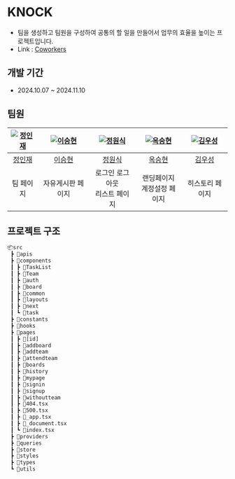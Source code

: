 # KNOCK
- 팀을 생성하고 팀원을 구성하여 공통의 할 일을 만들어서 업무의 효율을 높이는 프로젝트입니다.
- Link : [Coworkers](https://coworkers-colla.netlify.app/)

## 개발 기간
- 2024.10.07 ~ 2024.11.10

## 팀원
| [![정인재][정인재 프로필]][정인재] | [![이승현][이승현 프로필]][이승현] | [![정원식][정원식 프로필]][정원식]  | [![옥승현][옥승현 프로필]][옥승현] | [![김우성][김우성 프로필]][김우성] |
| :-------: | :-------: | :-------: | :-------: | :-------: |
| [정인재][정인재] | [이승현][이승현] | [정원식][정원식] | [옥승현][옥승현] | [김우성][김우성] |
| 팀 페이지 <br/> | 자유게시판 페이지 | 로그인 로그아웃 <br/> 리스트 페이지 | 랜딩페이지 <br/> 계정설정 페이지 | 히스토리 페이지 |

## 프로젝트 구조
```txt
📦src
 ┣ 📂apis
 ┣ 📂components
 ┃ ┣ 📂TaskList
 ┃ ┣ 📂Team
 ┃ ┣ 📂auth
 ┃ ┣ 📂board
 ┃ ┣ 📂common
 ┃ ┣ 📂layouts
 ┃ ┣ 📂next
 ┃ ┗ 📂task
 ┣ 📂constants
 ┣ 📂hooks
 ┣ 📂pages
 ┃ ┣ 📂[id]
 ┃ ┣ 📂addboard
 ┃ ┣ 📂addteam
 ┃ ┣ 📂attendteam
 ┃ ┣ 📂boards
 ┃ ┣ 📂history
 ┃ ┣ 📂mypage
 ┃ ┣ 📂signin
 ┃ ┣ 📂signup
 ┃ ┣ 📂withoutteam
 ┃ ┣ 📜404.tsx
 ┃ ┣ 📜500.tsx
 ┃ ┣ 📜_app.tsx
 ┃ ┣ 📜_document.tsx
 ┃ ┗ 📜index.tsx
 ┣ 📂providers
 ┣ 📂queries
 ┣ 📂store
 ┣ 📂styles
 ┣ 📂types
 ┗ 📂utils

```




<!-- github -->
[정인재]: https://github.com/Injaeeee
[김우성]: https://github.com/me92years
[옥승현]: https://github.com/L1m3Kun
[정원식]: https://github.com/wonsik3686
[이승현]: https://github.com/leesh7048

<!-- Profile Links -->

[정인재 프로필]: https://avatars.githubusercontent.com/u/97098671?v=4
[김우성 프로필]: https://avatars.githubusercontent.com/u/92077507?v=4
[옥승현 프로필]: https://avatars.githubusercontent.com/u/133335976?v=4
[정원식 프로필]: https://avatars.githubusercontent.com/u/70436955?v=4
[이승현 프로필]: https://avatars.githubusercontent.com/u/78159165?v=4
